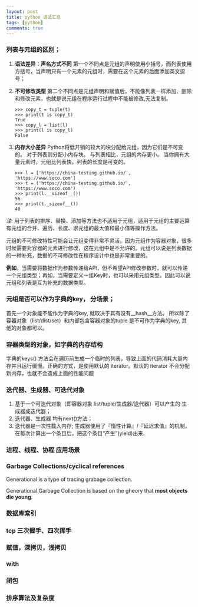 ```yaml
---
layout: post
title: python 语法汇总
tags: [python]
comments: true
---
```


### 列表与元组的区别；
1. __语法差异：声名方式不同__ 第一个不同点是元组的声明使用小括号，而列表使用方括号，当声明只有一个元素的元组时，需要在这个元素的后面添加英文逗号；

2. __不可修改类型__ 第二个不同点是元组声明和赋值后，不能像列表一样添加、删除和修改元素，也就是说元组在程序运行过程中不能被修改,无法复制。

    ```
    >>> copy_t = tuple(t)
    >>> print(t is copy_t)
    True
    >>> copy_l = list(l)
    >>> print(l is copy_l)
    False
    ```
3. __内存大小差异__ Python将低开销的较大的块分配给元组，因为它们是不可变的。 对于列表则分配小内存块。 与列表相比，元组的内存更小。 当你拥有大量元素时，元组比列表快。列表的长度是可变的。
    ```
    >>> l = ['https://china-testing.github.io/', 'https://www.soco.com']
    >>> t = ('https://china-testing.github.io/', 'https://www.soco.com')
    >>> print(l.__sizeof__())
    56
    >>> print(t._sizeof__())
    40
    ```



_注_: 用于列表的排序、替换、添加等方法也不适用于元组，适用于元组的主要运算有元组的合并、遍历、长度、求元组的最大值和最小值等操作方法。

元组的不可修改特性可能会让元组变得非常不灵活，因为元组作为容器对象，很多时候需要对容器的元素进行修改，这在元组中是不允许的。元组可以说是列表数据的一种补充，数据的不可修改性在程序设计中也是非常重要的。

__例如__，当需要将数据作为参数传递给API，但不希望API修改参数时，就可以传递一个元组类型；再如，当需要定义一组Key时，也可以采用元组类型。因此可以说元组和列表是互为补充的数据类型。


### 元组是否可以作为字典的key， 分场景；
首先一个对象能不能作为字典的key, 就取决于其有没有__hash__方法。 所以除了容器对象（list/dist/set）和内部包含容器对象的tuple 是不可作为字典的key, 其他的对象都可以。



### 容器类型的对象，如字典的内存结构


字典的keys() 方法会在遍历前生成一个临时的列表，导致上面的代码消耗大量内存并且运行缓慢。正确的方式，是使用默认的 iterator。默认的 iterator 不会分配新内存，也就不会造成上面的性能问题


### 迭代器、生成器、可迭代对象
1. 基于一个可迭代对象（即容器对象 list/tuple/生成器/迭代器）可以产生的 生成器或迭代器；
2. 迭代器、生成器 均有next()方法；
3. 迭代器是一次性载入内存; 生成器使用了『惰性计算』/『延迟求值』的机制，在每次计算出一个条目后，把这个条目“产生”(yield)出来.


### 进程、线程、协程 应用场景

### Garbage Collections/cyclical references

Generational is a type of tracing grabage collection.

Generational Garbage Collection is based on the gheory that __most objects die young__.


### 数据库索引


### tcp 三次握手、四次挥手

### 赋值，深拷贝，浅拷贝

### with

### 闭包

### 排序算法及复杂度



